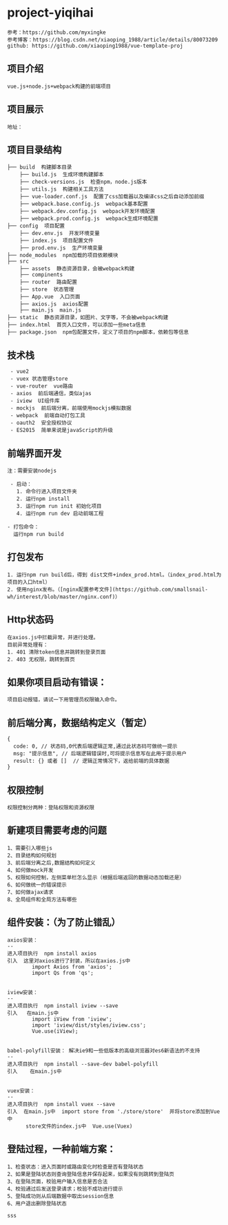# project-yiqihai

    参考：https://github.com/myxingke
    参考博客：https://blog.csdn.net/xiaoping_1988/article/details/80073209
    github: https://github.com/xiaoping1988/vue-template-proj

项目介绍
--
    vue.js+node.js+webpack构建的前端项目

项目展示
--
    地址：


项目目录结构
--

    ├── build  构建脚本目录
        ├── build.js  生成环境构建脚本
        ├── check-versions.js  检查npm，node.js版本 
        ├── utils.js  构建相关工具方法
        ├── vue-loader.conf.js  配置了css加载器以及编译css之后自动添加前缀
        ├── webpack.base.config.js  webpack基本配置
        ├── webpack.dev.config.js  webpack开发环境配置
        ├── webpack.prod.config.js  webpack生成环境配置
    ├── config  项目配置
        ├── dev.env.js  开发环境变量
        ├── index.js  项目配置文件
        ├── prod.env.js  生产环境变量
    ├── node_modules  npm加载的项目依赖模块
    ├── src
        ├── assets  静态资源目录，会被webpack构建
        ├── compinents 
        ├── router  路由配置
        ├── store  状态管理
        ├── App.vue  入口页面
        ├── axios.js  axios配置
        ├── main.js  main.js
    ├── static  静态资源目录，如图片、文字等，不会被webpack构建
    ├── index.html  首页入口文件，可以添加一些meta信息
    ├── package.json  npm包配置文件，定义了项目的npm脚本，依赖包等信息


技术栈
--
     - vue2
     - vuex 状态管理store
     - vue-router  vue路由
     - axios  前后端通信，类似ajas
     - iview  UI组件库
     - mockjs  前后端分离，前端使用mockjs模拟数据
     - webpack  前端自动打包工具
     - oauth2  安全授权协议
     - ES2015  简单来说是javaScript的升级
 

前端界面开发
--
    注：需要安装nodejs
    
     - 启动：
       1. 命令行进入项目文件夹
       2. 运行npm install
       3. 运行npm run init 初始化项目
       4. 运行npm run dev 启动前端工程
       
    - 打包命令：
      运行npm run build

打包发布
--
    1. 运行npm run build后，得到 dist文件+index_prod.html。（index_prod.html为项目的入口html）
    2. 使用nginx发布。（[nginx配置参考文件](https://github.com/smallsnail-wh/interest/blob/master/nginx.conf)）
	
Http状态码
--
	在axios.js中拦截异常，并进行处理。
	目前异常处理有：
    1. 401 清除token信息并跳转到登录页面
    2. 403 无权限，跳转到首页
    
如果你项目启动有错误：
--
    项目启动报错，请试一下用管理员权限输入命令。


前后端分离，数据结构定义（暂定）
--
    {
      code: 0, // 状态码,0代表后端逻辑正常,通过此状态码可做统一提示
      msg: "提示信息", // 后端逻辑错误时,可将提示信息写在此用于提示用户
      result: {} 或者 []  // 逻辑正常情况下，返给前端的具体数据
    }

权限控制
--
    权限控制分两种：登陆权限和资源权限

新建项目需要考虑的问题
--
    1、需要引入哪些js
    2、目录结构如何规划
    3、前后端分离之后,数据结构如何定义
    4、如何做mock开发
    5、权限如何控制，左侧菜单栏怎么显示（根据后端返回的数据动态加载还是）
    6、如何做统一的错误提示
    7、如何做ajax请求
    8、全局组件和全局方法有哪些


组件安装：（为了防止错乱）
--
    axios安装：
    --    
    进入项目执行  npm install axios
    引入  这里对axios进行了封装，所以在axios.js中
            import Axios from 'axios';
            import Qs from 'qs';
    
    
    iview安装：
    --
    进入项目执行  npm install iview --save
    引入   在main.js中
            import iView from 'iview';
            import 'iview/dist/styles/iview.css';
            Vue.use(iView);


    babel-polyfill安装： 解决ie9和一些低版本的高级浏览器对es6新语法的不支持
    --
    进入项目执行  npm install --save-dev babel-polyfill
    引入    在main.js中


    vuex安装：
    --
    进入项目执行  npm install vuex --save
    引入  在main.js中  import store from './store/store'  并将store添加到Vue中
          store文件的index.js中  Vue.use(Vuex)

登陆过程，一种前端方案：
--
    1、检查状态：进入页面时或路由变化时检查是否有登陆状态
    2、如果是登陆状态则查询登陆信息并保存起来，如果没有则跳转到登陆页
    3、在登陆页面，校验用户输入信息是否合法
    4、校验通过后发送登录请求；校验不成功进行提示
    5、登陆成功则从后端数据中取出session信息
    6、用户退出删除登陆状态

    sss
